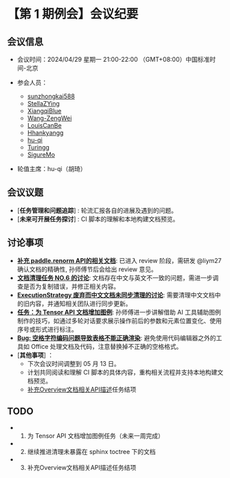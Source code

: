 # 【第 1 期例会】会议纪要

## 会议信息

- 会议时间：2024/04/29 星期一 21:00-22:00 （GMT+08:00）中国标准时间-北京
- 参会人员：
  - [sunzhongkai588](https://github.com/sunzhongkai588)
  - [StellaZYing](https://github.com/StellaZYing)
  - [XiangqiBlue](https://github.com/XiangqiBlue)
  - [Wang-ZengWei](https://github.com/Wang-ZengWei)
  - [LouisCanBe](https://github.com/LouisCanBe)
  - [Hhankyangg](https://github.com/Hhankyangg)
  - [hu-qi](https://github.com/hu-qi)
  - [Turingg](https://github.com/Turingg)
  - [SigureMo](https://github.com/SigureMo)

- 轮值主席：hu-qi（胡琦）

## 会议议题

- [**任务管理和问题追踪**] : 轮流汇报各自的进展及遇到的问题。
- [**未来可开展任务探讨**] : CI 脚本的理解和本地构建文档预览。

## 讨论事项

- [**补充 paddle.renorm API的相关文档**](https://github.com/PaddlePaddle/docs/pull/6625): 已进入 review 阶段，需研发 @liym27 确认文档的精确性, 孙师傅节后会给出 review 意见。
- [**文档清理任务 NO.6 的讨论**](https://github.com/PaddlePaddle/docs/pull/6624): 文档存在中文与英文不一致的问题，需进一步调查是否为复制错误，并修正相关内容。
- [**ExecutionStrategy 废弃而中文文档未同步清理的讨论**](https://github.com/PaddlePaddle/Paddle/pull/63132): 需要清理中文文档中的旧内容，并通知相关团队进行同步更新。
- [**任务：为 Tensor API 文档增加图例**](https://github.com/PaddlePaddle/docs/issues/6614): 孙师傅进一步讲解借助 AI 工具辅助图例制作的技巧，如通过多轮对话要求展示操作前后的参数和元素位置变化、使用序号或形式进行标注。
- [**Bug: 空格字符编码问题导致表格不能正确渲染**](https://github.com/PaddlePaddle/docs/pull/6585#issuecomment-2074167229): 避免使用代码编辑器之外的工具如 Office 处理文档及代码，注意替换掉不正确的空格格式。
- [**其他事项**] ：
  - 下次会议时间调整到 05 月 13 日。
  - 计划共同阅读和理解 CI 脚本的具体内容，重构相关流程并支持本地构建文档预览。
  - [补充Overview文档相关API描述](https://github.com/PaddlePaddle/docs/issues/6427)任务结项

## TODO

- 1. 为 Tensor API 文档增加图例任务（未来一周完成）
- 2. 继续推进清理未暴露在 sphinx toctree 下的文档
- 3. 补充Overview文档相关API描述任务结项

